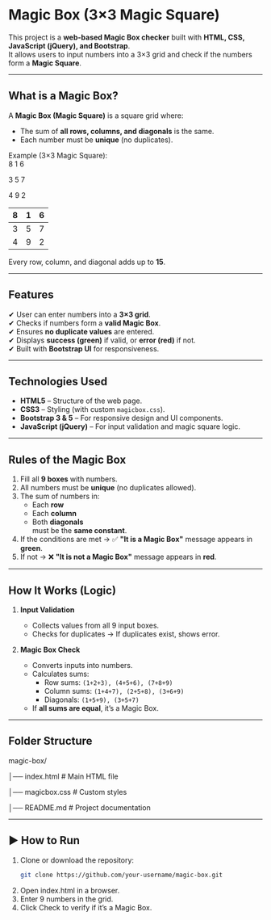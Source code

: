 #  Magic Box (3×3 Magic Square)

This project is a **web-based Magic Box checker** built with **HTML, CSS, JavaScript (jQuery), and Bootstrap**.  
It allows users to input numbers into a 3×3 grid and check if the numbers form a **Magic Square**.

---

##  What is a Magic Box?
A **Magic Box (Magic Square)** is a square grid where:
- The sum of **all rows, columns, and diagonals** is the same.
- Each number must be **unique** (no duplicates).

Example (3×3 Magic Square):  
8 1 6

3 5 7

4 9 2

|  8  |  1  |  6  |
|-----|-----|-----|
|  3  |  5  |  7  |
|  4  |  9  |  2  |


Every row, column, and diagonal adds up to **15**.

---

##  Features
✔ User can enter numbers into a **3×3 grid**.  
✔ Checks if numbers form a **valid Magic Box**.  
✔ Ensures **no duplicate values** are entered.  
✔ Displays **success (green)** if valid, or **error (red)** if not.  
✔ Built with **Bootstrap UI** for responsiveness.  

---

##  Technologies Used
- **HTML5** – Structure of the web page.  
- **CSS3** – Styling (with custom `magicbox.css`).  
- **Bootstrap 3 & 5** – For responsive design and UI components.  
- **JavaScript (jQuery)** – For input validation and magic square logic.  

---

##  Rules of the Magic Box
1. Fill all **9 boxes** with numbers.  
2. All numbers must be **unique** (no duplicates allowed).  
3. The sum of numbers in:  
   - Each **row**  
   - Each **column**  
   - Both **diagonals**  
   must be the **same constant**.  
4. If the conditions are met → ✅ **"It is a Magic Box"** message appears in **green**.  
5. If not → ❌ **"It is not a Magic Box"** message appears in **red**.  

---

##  How It Works (Logic)
1. **Input Validation**
   - Collects values from all 9 input boxes.  
   - Checks for duplicates → If duplicates exist, shows error.  

2. **Magic Box Check**
   - Converts inputs into numbers.  
   - Calculates sums:
     - Row sums: `(1+2+3), (4+5+6), (7+8+9)`  
     - Column sums: `(1+4+7), (2+5+8), (3+6+9)`  
     - Diagonals: `(1+5+9), (3+5+7)`  
   - If **all sums are equal**, it’s a Magic Box.  

---

##  Folder Structure
magic-box/

│── index.html # Main HTML file

│── magicbox.css # Custom styles

│── README.md # Project documentation

---

## ▶️ How to Run
1. Clone or download the repository:
   ```bash
   git clone https://github.com/your-username/magic-box.git
   ```
2. Open index.html in a browser.
3. Enter 9 numbers in the grid.
4. Click Check to verify if it’s a Magic Box.
